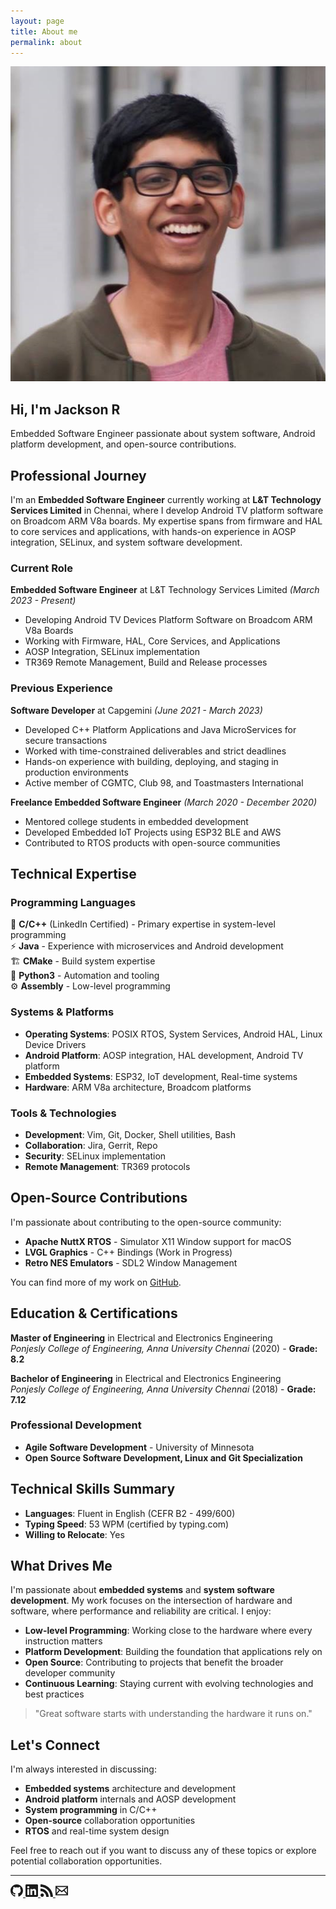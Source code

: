 ```yaml
---
layout: page
title: About me 
permalink: about
---
```


<div class="about-hero">
    <img src="/assets/images/profile.png" alt="Jackson R" class="profile-image">
    <div class="about-content">
        <h2>Hi, I'm Jackson R</h2>
        <p class="lead">Embedded Software Engineer passionate about system software, Android platform development, and open-source contributions.</p>
    </div>
</div>

## Professional Journey

I'm an **Embedded Software Engineer** currently working at **L&T Technology Services Limited** in Chennai, where I develop Android TV platform software on Broadcom ARM V8a boards. My expertise spans from firmware and HAL to core services and applications, with hands-on experience in AOSP integration, SELinux, and system software development.

### Current Role
**Embedded Software Engineer** at L&T Technology Services Limited *(March 2023 - Present)*
- Developing Android TV Devices Platform Software on Broadcom ARM V8a Boards
- Working with Firmware, HAL, Core Services, and Applications
- AOSP Integration, SELinux implementation
- TR369 Remote Management, Build and Release processes

### Previous Experience

**Software Developer** at Capgemini *(June 2021 - March 2023)*
- Developed C++ Platform Applications and Java MicroServices for secure transactions
- Worked with time-constrained deliverables and strict deadlines
- Hands-on experience with building, deploying, and staging in production environments
- Active member of CGMTC, Club 98, and Toastmasters International

**Freelance Embedded Software Engineer** *(March 2020 - December 2020)*
- Mentored college students in embedded development
- Developed Embedded IoT Projects using ESP32 BLE and AWS
- Contributed to RTOS products with open-source communities

## Technical Expertise

### Programming Languages
🔧 **C/C++** (LinkedIn Certified) - Primary expertise in system-level programming  
⚡ **Java** - Experience with microservices and Android development  
🏗️ **CMake** - Build system expertise  
🐍 **Python3** - Automation and tooling  
⚙️ **Assembly** - Low-level programming

### Systems & Platforms
- **Operating Systems**: POSIX RTOS, System Services, Android HAL, Linux Device Drivers
- **Android Platform**: AOSP integration, HAL development, Android TV platform
- **Embedded Systems**: ESP32, IoT development, Real-time systems
- **Hardware**: ARM V8a architecture, Broadcom platforms

### Tools & Technologies
- **Development**: Vim, Git, Docker, Shell utilities, Bash
- **Collaboration**: Jira, Gerrit, Repo
- **Security**: SELinux implementation
- **Remote Management**: TR369 protocols

## Open-Source Contributions

I'm passionate about contributing to the open-source community:

- **Apache NuttX RTOS** - Simulator X11 Window support for macOS
- **LVGL Graphics** - C++ Bindings (Work in Progress)
- **Retro NES Emulators** - SDL2 Window Management

You can find more of my work on [GitHub](https://github.com/spi3ex).

## Education & Certifications

**Master of Engineering** in Electrical and Electronics Engineering  
*Ponjesly College of Engineering, Anna University Chennai* (2020) - **Grade: 8.2**

**Bachelor of Engineering** in Electrical and Electronics Engineering  
*Ponjesly College of Engineering, Anna University Chennai* (2018) - **Grade: 7.12**

### Professional Development
- **Agile Software Development** - University of Minnesota
- **Open Source Software Development, Linux and Git Specialization**

## Technical Skills Summary

- **Languages**: Fluent in English (CEFR B2 - 499/600)
- **Typing Speed**: 53 WPM (certified by typing.com)
- **Willing to Relocate**: Yes

## What Drives Me

I'm passionate about **embedded systems** and **system software development**. My work focuses on the intersection of hardware and software, where performance and reliability are critical. I enjoy:

- **Low-level Programming**: Working close to the hardware where every instruction matters
- **Platform Development**: Building the foundation that applications rely on
- **Open Source**: Contributing to projects that benefit the broader developer community
- **Continuous Learning**: Staying current with evolving technologies and best practices

> "Great software starts with understanding the hardware it runs on."

## Let's Connect

I'm always interested in discussing:
- **Embedded systems** architecture and development
- **Android platform** internals and AOSP development  
- **System programming** in C/C++
- **Open-source** collaboration opportunities
- **RTOS** and real-time system design

Feel free to reach out if you want to discuss any of these topics or explore potential collaboration opportunities.

---

<div class="social-links">
    <a href="https://github.com/spi3ex" class="social-link" title="GitHub">
        <svg width="20" height="20" viewBox="0 0 24 24" fill="currentColor">
            <path d="M12 0c-6.626 0-12 5.373-12 12 0 5.302 3.438 9.8 8.207 11.387.599.111.793-.261.793-.577v-2.234c-3.338.726-4.033-1.416-4.033-1.416-.546-1.387-1.333-1.756-1.333-1.756-1.089-.745.083-.729.083-.729 1.205.084 1.839 1.237 1.839 1.237 1.07 1.834 2.807 1.304 3.492.997.107-.775.418-1.305.762-1.604-2.665-.305-5.467-1.334-5.467-5.931 0-1.311.469-2.381 1.236-3.221-.124-.303-.535-1.524.117-3.176 0 0 1.008-.322 3.301 1.23.957-.266 1.983-.399 3.003-.404 1.02.005 2.047.138 3.006.404 2.291-1.552 3.297-1.23 3.297-1.23.653 1.653.242 2.874.118 3.176.77.84 1.235 1.911 1.235 3.221 0 4.609-2.807 5.624-5.479 5.921.43.372.823 1.102.823 2.222v3.293c0 .319.192.694.801.576 4.765-1.589 8.199-6.086 8.199-11.386 0-6.627-5.373-12-12-12z"/>
        </svg>
    </a>
    <a href="https://www.linkedin.com/in/spi3ex/" class="social-link" title="LinkedIn">
        <svg width="20" height="20" viewBox="0 0 24 24" fill="currentColor">
            <path d="M20.447 20.452h-3.554v-5.569c0-1.328-.027-3.037-1.852-3.037-1.853 0-2.136 1.445-2.136 2.939v5.667H9.351V9h3.414v1.561h.046c.477-.9 1.637-1.85 3.37-1.85 3.601 0 4.267 2.37 4.267 5.455v6.286zM5.337 7.433c-1.144 0-2.063-.926-2.063-2.065 0-1.138.92-2.063 2.063-2.063 1.14 0 2.064.925 2.064 2.063 0 1.139-.925 2.065-2.064 2.065zm1.782 13.019H3.555V9h3.564v11.452zM22.225 0H1.771C.792 0 0 .774 0 1.729v20.542C0 23.227.792 24 1.771 24h20.451C23.2 24 24 23.227 24 22.271V1.729C24 .774 23.2 0 22.222 0h.003z"/>
        </svg>
    </a>
    <a href="/feed.xml" class="social-link" title="RSS Feed">
        <svg width="20" height="20" viewBox="0 0 24 24" fill="currentColor">
            <path d="M6.503 20.752c0 1.794-1.456 3.248-3.251 3.248-1.796 0-3.252-1.454-3.252-3.248 0-1.794 1.456-3.248 3.252-3.248 1.795.001 3.251 1.454 3.251 3.248zm-6.503-12.572v4.811c6.05.062 10.96 4.966 11.022 11.009h4.817c-.062-8.71-7.118-15.758-15.839-15.82zm0-3.368c10.58.046 19.152 8.594 19.183 19.188h4.817c-.03-13.231-10.755-23.954-24-24v4.812z"/>
        </svg>
    </a>
    <a href="mailto:hellojackson.r@gmail.com" class="social-link" title="Email">
        <svg width="20" height="20" viewBox="0 0 24 24" fill="currentColor">
            <path d="M0 3v18h24v-18h-24zm6.623 7.929l-4.623 5.712v-9.458l4.623 3.746zm-4.141-5.929h19.035l-9.517 7.713-9.518-7.713zm5.694 7.188l3.824 3.099 3.83-3.104 5.612 6.817h-18.779l5.513-6.812zm9.208-1.264l4.616-3.741v9.348l-4.616-5.607z"/>
        </svg>
    </a>
</div>